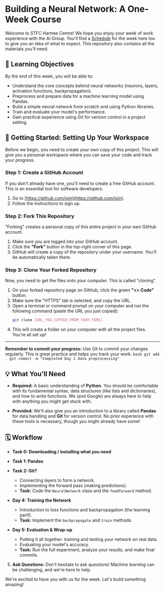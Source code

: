 # Building a Neural Network: A One-Week Course

Welcome to STFC Hartree Centre! We hope you enjoy your week of work experience with the AI Group. You'll find a [Schedule](Schedule.pdf) for the week here too to give you an idea of what to expect. This repository also contains all the materials you'll need.


## 🎯 Learning Objectives

By the end of this week, you will be able to:

* Understand the core concepts behind neural networks (neurons, layers, activation functions, backpropagation).
* Preprocess and prepare data for a machine learning model using Pandas.
* Build a simple neural network from scratch and using Python libraries.
* Train and evaluate your model's performance.
* Gain practical experience using Git for version control in a project setting.

## 🚀 Getting Started: Setting Up Your Workspace

Before we begin, you need to create your own copy of this project. This will give you a personal workspace where you can save your code and track your progress.

### Step 1: Create a GitHub Account
If you don't already have one, you'll need to create a free GitHub account. This is an essential tool for software developers.

1.  Go to [https://github.com/join](https://github.com/join).
2.  Follow the instructions to sign up.

### Step 2: Fork This Repository
"Forking" creates a personal copy of this entire project in your own GitHub account.

1.  Make sure you are logged into your GitHub account.
2.  Click the **"Fork"** button in the top-right corner of this page.
3.  GitHub will create a copy of the repository under your username. You'll be automatically taken there.

### Step 3: Clone Your Forked Repository
Now, you need to get the files onto your computer. This is called "cloning".

1.  On your forked repository page on GitHub, click the green **"<> Code"** button.
2.  Make sure the "HTTPS" tab is selected, and copy the URL.
3.  Open a terminal or command prompt on your computer and run the following command (paste the URL you just copied):
    ```bash
    git clone [URL_YOU_COPIED_FROM_YOUR_FORK]
    ```
4.  This will create a folder on your computer with all the project files. You're all set up!

---
**Remember to commit your progress:** Use Git to commit your changes regularly. This is great practice and helps you track your work.
    ```bash
    git add .
    git commit -m "Completed Day 1 data preprocessing"
    ```

## 💡 What You'll Need

* **Required:** A basic understanding of **Python**. You should be comfortable with its fundamental syntax, data structures (like lists and dictionaries), and how to write functions. We (and Google) are always here to help with anything you might get stuck with. 

* **Provided:** We'll also give you an introduction to a library called **Pandas** for data handling and **Git** for version control. No prior experience with these tools is necessary, though you might already have some!

## 🗓️ Workflow

* **Task 0: Downloading / installing what you need**
  

* **Task 1: Pandas**

* **Task 2: Git?**
    * Connecting layers to form a network.
    * Implementing the forward pass (making predictions).
    * **Task:** Code the `NeuralNetwork` class and the `feedforward` method.

* **Day 4: Training the Network**
    * Introduction to loss functions and backpropagation (the learning part!).
    * **Task:** Implement the `backpropagate` and `train` methods.

* **Day 5: Evaluation & Wrap-up**
    * Putting it all together: training and testing your network on real data.
    * Evaluating your model's accuracy.
    * **Task:** Run the full experiment, analyze your results, and make final commits.


5.  **Ask Questions:** Don't hesitate to ask questions! Machine learning can be challenging, and we're here to help.

We're excited to have you with us for the week. Let's build something amazing!
